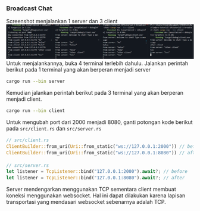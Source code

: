 ### Broadcast Chat
Screenshot menjalankan 1 server dan 3 client
![alt text](image.png)
Untuk menjalankannya, buka 4 terminal terlebih dahulu. Jalankan perintah berikut pada 1 terminal yang akan berperan menjadi server
```bash
cargo run --bin server
```
Kemudian jalankan perintah berikut pada 3 terminal yang akan berperan menjadi client.
```bash
cargo run --bin client 
```

Untuk mengubah port dari 2000 menjadi 8080, ganti potongan kode berikut pada `src/client.rs` dan `src/server.rs`
```rust
// src/client.rs
ClientBuilder::from_uri(Uri::from_static("ws://127.0.0.1:2000")) // before
ClientBuilder::from_uri(Uri::from_static("ws://127.0.0.1:8080")) // after

// src/server.rs
let listener = TcpListener::bind("127.0.0.1:2000").await?; // before
let listener = TcpListener::bind("127.0.0.1:8080").await?; // after
```
Server mendengarkan menggunakan TCP sementara client membuat koneksi menggunakan websocket. Hal ini dapat dilakukan karena lapisan transportasi yang mendasari websocket sebenarnya adalah TCP.